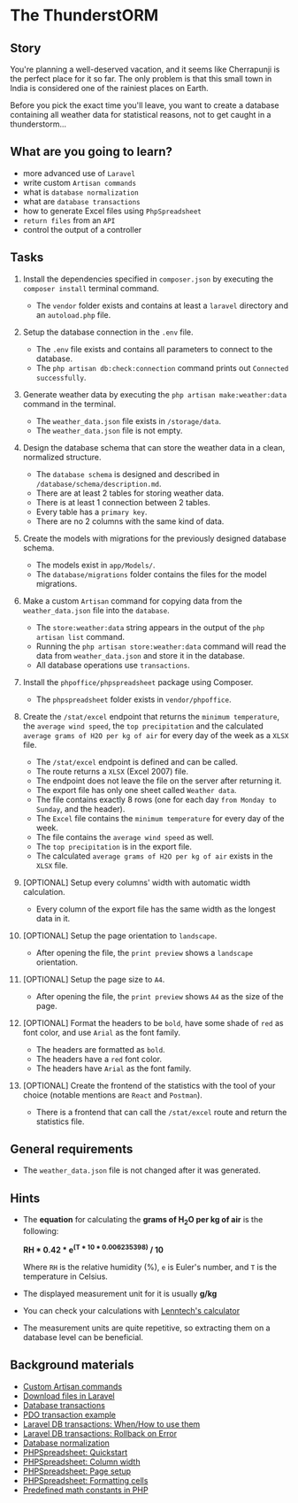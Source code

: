 # The ThunderstORM

## Story

You're planning a well-deserved vacation, and it seems like Cherrapunji is the perfect place for it so far.
The only problem is that this small town in India is considered one of the rainiest places on Earth.

Before you pick the exact time you'll leave, you want to create a database containing all weather data for statistical reasons, not to get caught in a thunderstorm...

## What are you going to learn?

- more advanced use of `Laravel`
- write custom `Artisan commands`
- what is `database normalization`
- what are `database transactions`
- how to generate Excel files using `PhpSpreadsheet`
- `return files` from an `API`
- control the output of a controller

## Tasks

1. Install the dependencies specified in `composer.json` by executing the `composer install` terminal command.
    - The `vendor` folder exists and contains at least a `laravel` directory and an `autoload.php` file.

2. Setup the database connection in the `.env` file.
    - The `.env` file exists and contains all parameters to connect to the database.
    - The `php artisan db:check:connection` command prints out `Connected successfully`.

3. Generate weather data by executing the `php artisan make:weather:data` command in the terminal.
    - The `weather_data.json` file exists in `/storage/data`.
    - The `weather_data.json` file is not empty.

4. Design the database schema that can store the weather data in a clean, normalized structure.
    - The `database schema` is designed and described in `/database/schema/description.md`.
    - There are at least 2 tables for storing weather data.
    - There is at least 1 connection between 2 tables.
    - Every table has a `primary key`.
    - There are no 2 columns with the same kind of data.

5. Create the models with migrations for the previously designed database schema.
    - The models exist in `app/Models/`.
    - The `database/migrations` folder contains the files for the model migrations.

6. Make a custom `Artisan` command for copying data from the `weather_data.json` file into the `database`.
    - The `store:weather:data` string appears in the output of the `php artisan list` command.
    - Running the `php artisan store:weather:data` command will read the data from `weather_data.json` and store it in the database.
    - All database operations use `transactions`.

7. Install the `phpoffice/phpspreadsheet` package using Composer.
    - The `phpspreadsheet` folder exists in `vendor/phpoffice`.

8. Create the `/stat/excel` endpoint that returns the `minimum temperature`, the `average wind speed`, the `top precipitation` and the calculated `average grams of H2O per kg of air` for every day of the week as a `XLSX` file.
    - The `/stat/excel` endpoint is defined and can be called.
    - The route returns a `XLSX` (Excel 2007) file.
    - The endpoint does not leave the file on the server after returning it.
    - The export file has only one sheet called `Weather data`.
    - The file contains exactly 8 rows (one for each day `from Monday to Sunday`, and the header).
    - The `Excel` file contains the `minimum temperature` for every day of the week.
    - The file contains the `average wind speed` as well.
    - The `top precipitation` is in the export file.
    - The calculated `average grams of H2O per kg of air` exists in the `XLSX` file.

9. [OPTIONAL] Setup every columns' width with automatic width calculation.
    - Every column of the export file has the same width as the longest data in it.

10. [OPTIONAL] Setup the page orientation to `landscape`.
    - After opening the file, the `print preview` shows a `landscape` orientation.

11. [OPTIONAL] Setup the page size to `A4`.
    - After opening the file, the `print preview` shows `A4` as the size of the page.

12. [OPTIONAL] Format the headers to be `bold`, have some shade of `red` as font color, and use `Arial` as the font family.
    - The headers are formatted as `bold`.
    - The headers have a `red` font color.
    - The headers have `Arial` as the font family.

13. [OPTIONAL] Create the frontend of the statistics with the tool of your choice (notable mentions are `React` and `Postman`).
    - There is a frontend that can call the `/stat/excel` route and return the statistics file.

## General requirements

- The `weather_data.json` file is not changed after it was generated.

## Hints

- The **equation** for calculating the **grams of H<sub>2</sub>O per kg of air** is the following:

  **RH &ast; 0.42 &ast; e<sup>(T &ast; 10 &ast; 0.006235398)</sup> &sol; 10**

  Where `RH` is the relative humidity (%), `e` is Euler's number, and `T` is the temperature in Celsius.
- The displayed measurement unit for it is usually **g/kg**
- You can check your calculations with [Lenntech's calculator](https://www.lenntech.com/calculators/humidity/relative-humidity.htm)
- The measurement units are quite repetitive, so extracting them on a database level can be beneficial.

## Background materials

- <i class="far fa-exclamation"></i> [Custom Artisan commands](https://www.cloudways.com/blog/custom-artisan-commands-laravel/)
- <i class="far fa-exclamation"></i> [Download files in Laravel](https://lavalite.org/blog/download-files-in-laravel)
- <i class="far fa-video"></i> [Database transactions](https://youtu.be/5Pia4UFuMKo)
- <i class="far fa-book-open"></i> [PDO transaction example](https://thisinterestsme.com/php-pdo-transaction-example/)
- <i class="far fa-video"></i> [Laravel DB transactions: When/How to use them](https://youtu.be/7daBdm2xgm8)
- <i class="far fa-video"></i> [Laravel DB transactions: Rollback on Error](https://youtu.be/GNZCIci0I64)
- <i class="far fa-book-open"></i> [Database normalization](https://www.guru99.com/database-normalization.html)
- <i class="far fa-exclamation"></i> [PHPSpreadsheet: Quickstart](https://phpspreadsheet.readthedocs.io/en/latest/)
- <i class="far fa-candy-cane"></i> [PHPSpreadsheet: Column width](https://spreadsheet-coding.com/phpspreadsheet/create-xlsx-files-with-auto-column-width-settings/)
- <i class="far fa-candy-cane"></i> [PHPSpreadsheet: Page setup](https://spreadsheet-coding.com/phpspreadsheet/create-xlsx-files-with-page-orientation-and-paper-size-settings/)
- <i class="far fa-candy-cane"></i> [PHPSpreadsheet: Formatting cells](https://www.htmlgoodies.com/beyond/exploring-phpspreadsheets-formatting-capabilities.html)
- <i class="far fa-book-open"></i> [Predefined math constants in PHP](https://www.php.net/manual/en/math.constants.php)

